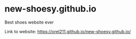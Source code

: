 # new-shoesy.github.io
Best shoes website ever

Link to website: https://orel211.github.io/new-shoesy.github.io/
